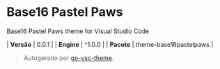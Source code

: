 # Base16 Pastel Paws

Base16 Pastel Paws theme for Visual Studio Code

| **Versão** | 0.0.1 |
| **Engine** | ^1.0.0 |
| **Pacote** | theme-base16pastelpaws |

> Autogerado por [go-vsc-theme](https://github.com/natalbu/go-vsc-theme).
